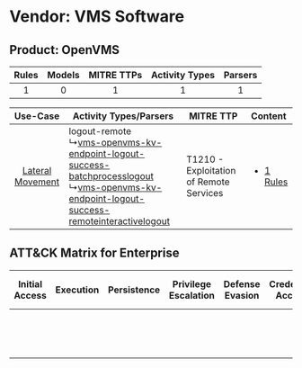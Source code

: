 Vendor: VMS Software
====================
Product: OpenVMS
----------------
| Rules | Models | MITRE TTPs | Activity Types | Parsers |
|:-----:|:------:|:----------:|:--------------:|:-------:|
|   1   |   0    |     1      |       1        |    1    |

|    Use-Case    | Activity Types/Parsers    | MITRE TTP    | Content    |
|:----:| ---- | ---- | ---- |
| [Lateral Movement](../../../UseCases/uc_lateral_movement.md) |  logout-remote<br> ↳[vms-openvms-kv-endpoint-logout-success-batchprocesslogout](Ps/pC_vmsopenvmskvendpointlogoutsuccessbatchprocesslogout.md)<br> ↳[vms-openvms-kv-endpoint-logout-success-remoteinteractivelogout](Ps/pC_vmsopenvmskvendpointlogoutsuccessremoteinteractivelogout.md)<br> | T1210 - Exploitation of Remote Services<br> | [<ul><li>1 Rules</li></ul>](RM/r_m_vms_software_openvms_Lateral_Movement.md) |

ATT&CK Matrix for Enterprise
----------------------------
| Initial Access | Execution | Persistence | Privilege Escalation | Defense Evasion | Credential Access | Discovery | Lateral Movement                                                                     | Collection | Command and Control | Exfiltration | Impact |
| -------------- | --------- | ----------- | -------------------- | --------------- | ----------------- | --------- | ------------------------------------------------------------------------------------ | ---------- | ------------------- | ------------ | ------ |
|                |           |             |                      |                 |                   |           | [Exploitation of Remote Services](https://attack.mitre.org/techniques/T1210)<br><br> |            |                     |              |        |